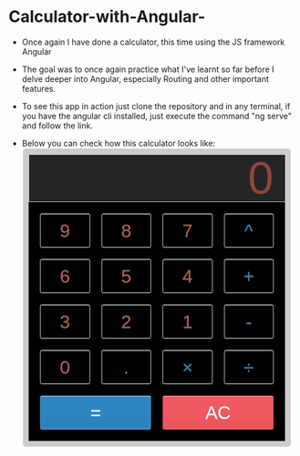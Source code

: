 # Calculator-with-Angular-
* Once again I have done a calculator, this time using the JS framework Angular
* The goal was to once again practice what I've learnt so far before I delve deeper into Angular, especially Routing and other important features.
* To see this app in action just clone the repository and in any terminal, if you have the angular cli installed, just execute the command "ng serve" and follow the link.

* Below you can check how this calculator looks like: 
 ![calculator](calculator.png)
